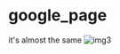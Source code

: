 # google_page
it's almost the same
![img3](https://user-images.githubusercontent.com/98950958/163696941-37f6edd9-1852-467a-ade1-28a210942593.jpg)
